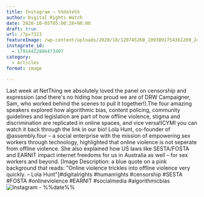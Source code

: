 ```yaml
---
title: Instagram – %%date%%
author: Digital Rights Watch
date: 2020-10-05T05:00:28+00:00
draft: true
url: /?p=7323
featureImage: /wp-content/uploads/2020/10/120745260_1093891754361269_2444875413524250011_n.jpg
instagrate_id:
  - 17914422886473497
category:
  - Articles
format: image

---
```

Last week at NetThing we absolutely loved the panel on censorship and expression (and there's no hiding how proud we are of DRW Campaigner, Sam, who worked behind the scenes to pull it together!).The four amazing speakers explored how algorithmic bias, content policing, community guidelines and legislation are part of how offline violence, stigma and discrimination are replicated in online spaces, and vice versa!ICYMI you can watch it back through the link in our bio! Lola Hunt, co-founder of @assembly.four &#8211; a social enterprise with the mission of empowering sex workers through technology, highlighted that online violence is not seperate from offline violence. She also explained how US laws like SESTA/FOSTA and EARNIT impact internet freedoms for us in Australia as well &#8211; for sex workers and beyond. [Image Description: a blue quote on a pink background that reads: "Online violence trickles into offline violence very quickly. &#8211; Lola Hunt"]#digitalrights #humanrights #censorship #SESTA #FOSTA #onlineviolence #EARNIT #socialmedia #algorithmicbias
<img decoding="async" src="/wp-content/uploads/2020/10/120745260_1093891754361269_2444875413524250011_n.jpg" alt="Instagram - %%date%%" />

